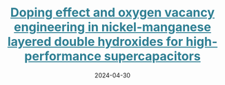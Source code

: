 ---
title: '<a href="https://doi.org/10.1016/j.nanoen.2024.109690" style="color:#2f7f93;">Doping effect and oxygen vacancy engineering in nickel-manganese layered double hydroxides for high-performance supercapacitors</a>'
collection: publications
category: manuscripts
excerpt: 'This study reports a high-capacity LDH-based composite electrode fabricated via Mg doping and Ar plasma etching, which effectively boosts conductivity, creates oxygen vacancies, and improves cycling stability. The assembled asymmetric supercapacitor delivers high energy and power densities.'
date: 2024-04-30
venue: 'Nano Energy'
paperurl: '/files/LDH-supercapacitor.pdf'
citation: 'Li, T., Hu, Y., Zhang, J., <strong>Li, H.</strong>, Fang, K., Wang, J., Wang, Z., Xu, M., & Zhao, B. (2024). "Doping effect and oxygen vacancy engineering in nickel-manganese layered double hydroxides for high-performance supercapacitors." <i>Nano Energy</i>, 126, 109690.'
---